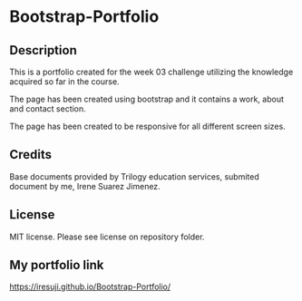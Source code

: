 # Bootstrap-Portfolio

## Description 
This is a portfolio created for the week 03 challenge utilizing the knowledge acquired so far in the course.

The page has been created using bootstrap and it contains a work, about and contact section.

The page has been created to be responsive for all different screen sizes.


## Credits
Base documents provided by Trilogy education services, submited document by me, Irene Suarez Jimenez.

## License
MIT license. Please see license on repository folder.

## My portfolio link
https://iresuji.github.io/Bootstrap-Portfolio/